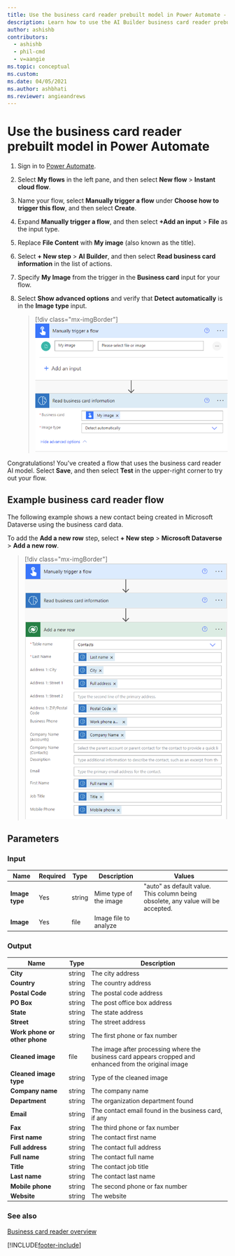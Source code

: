 ```yaml
---
title: Use the business card reader prebuilt model in Power Automate - AI Builder
description: Learn how to use the AI Builder business card reader prebuilt model in Power Automate.
author: ashishb
contributors:
  - ashishb
  - phil-cmd
  - v=aangie
ms.topic: conceptual
ms.custom: 
ms.date: 04/05/2021
ms.author: ashbhati
ms.reviewer: angieandrews
---
```


# Use the business card reader prebuilt model in Power Automate

1. Sign in to [Power Automate](https://flow.microsoft.com/).

1. Select **My flows** in the left pane, and then select **New flow** > **Instant cloud flow**.

1. Name your flow, select **Manually trigger a flow** under **Choose how to trigger this flow**, and then select **Create**.

1. Expand **Manually trigger a flow**, and then select **+Add an input** > **File** as the input type.

1. Replace  **File Content** with **My image** (also known as the title).

1. Select **+ New step** > **AI Builder**, and then select **Read business card information** in the list of actions.

1. Specify **My Image** from the trigger in the **Business card** input for your flow.

1. Select **Show advanced options** and verify that **Detect automatically** is in the **Image type** input.

    > [!div class="mx-imgBorder"]
    > ![Specify my image.](media/flow-bcr.png "Specify my image")

Congratulations! You've created a flow that uses the business card reader AI model. Select **Save**, and then select **Test** in the upper-right corner to try out your flow.

## Example business card reader flow

The following example shows a new contact being created in Microsoft Dataverse using the business card data.

To add the **Add a new row** step, select **+ New step** > **Microsoft Dataverse** > **Add a new row**.

   > [!div class="mx-imgBorder"]
   > !['Create new record' screen.](media/flow-business-card-overview-2.png "'Create new record' screen")

## Parameters

### Input

|Name |Required |Type |Description |Values |
|---------|---------|---------|---------|---------|
|**Image type** |Yes |string |Mime type of the image|"auto" as default value. This column being obsolete, any value will be accepted. |
|**Image** |Yes |file |Image file to analyze| |

### Output

|Name |Type |Description |
|---------|---------|---------|
|**City** |string |The city address|
|**Country** |string |The country address|
|**Postal Code** |string |The postal code address|
|**PO Box** |string |The post office box address|
|**State** |string |The state address|
|**Street** |string |The street address|
|**Work phone or other phone** |string |The first phone or fax number|
|**Cleaned image** |file |The image after processing where the business card appears cropped and enhanced from the original image|
|**Cleaned image type** |string |Type of the cleaned image|
|**Company name** |string |The company name|
|**Department** |string |The organization department found|
|**Email** |string |The contact email found in the business card, if any|
|**Fax** |string |The third phone or fax number|
|**First name** |string |The contact first name|
|**Full address** |string |The contact full address|
|**Full name** |string |The contact full name|
|**Title** |string |The contact job title|
|**Last name** |string |The contact last name|
|**Mobile phone** |string |The second phone or fax number|
|**Website** |string |The website|

### See also

[Business card reader overview](prebuilt-business-card.md)


[!INCLUDE[footer-include](includes/footer-banner.md)]